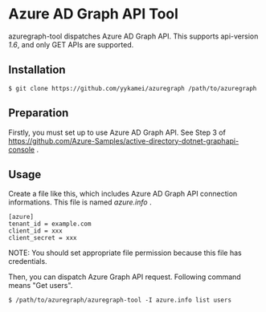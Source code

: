 # Azure AD Graph API Tool

azuregraph-tool dispatches Azure AD Graph API.
This supports api-version *1.6*, and only GET APIs are supported.

## Installation

    $ git clone https://github.com/yykamei/azuregraph /path/to/azuregraph

## Preparation

Firstly, you must set up to use Azure AD Graph API.
See Step 3 of https://github.com/Azure-Samples/active-directory-dotnet-graphapi-console .

## Usage

Create a file like this, which includes Azure AD Graph API connection informations.
This file is named *azure.info* .

    [azure]
    tenant_id = example.com
    client_id = xxx
    client_secret = xxx

NOTE: You should set appropriate file permission because this file has credentials.

Then, you can dispatch Azure Graph API request.
Following command means "Get users".

    $ /path/to/azuregraph/azuregraph-tool -I azure.info list users
